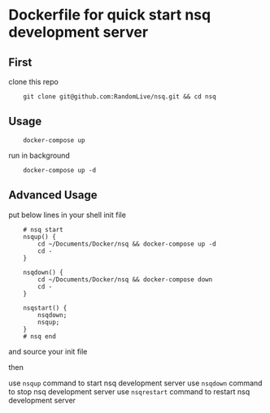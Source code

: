 # Dockerfile for quick start nsq development server

## First

clone this repo
```shell
    git clone git@github.com:RandomLive/nsq.git && cd nsq
```

## Usage

```shell
    docker-compose up
```

run in background
```shell
    docker-compose up -d
```

## Advanced Usage

put below lines in your shell init file

```shell
    # nsq start
    nsqup() {
        cd ~/Documents/Docker/nsq && docker-compose up -d
        cd -
    }

    nsqdown() {
        cd ~/Documents/Docker/nsq && docker-compose down
        cd -
    }

    nsqstart() {
        nsqdown;
        nsqup;
    }
    # nsq end
```

and source your init file

then

use ```nsqup``` command to start nsq development server
use ```nsqdown``` command to stop nsq development server
use ```nsqrestart``` command to restart nsq development server
